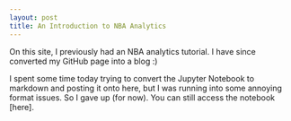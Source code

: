 ```yaml
---
layout: post
title: An Introduction to NBA Analytics
---
```


On this site, I previously had an NBA analytics tutorial. I have since converted my GitHub page into a blog :) 

I spent some time today trying to convert the Jupyter Notebook to markdown and posting it onto here, but I was running into some annoying format issues. So I gave up (for now). You can still access the notebook [here]. 

[1]: https://github.com/GXLI97/nba_analytics_tutorial

